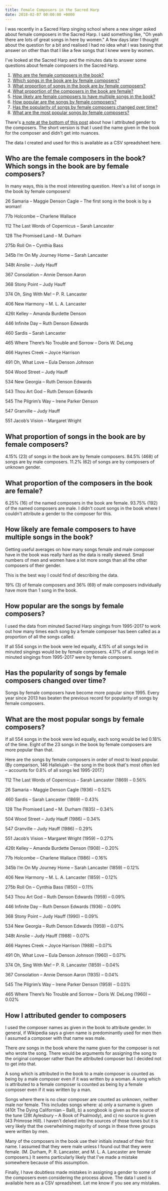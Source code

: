 ```yaml
---
title: Female Composers in the Sacred Harp
date: 2018-02-07 00:00:00 +0000
---
```

<p>I was recently in a Sacred Harp singing school where a new singer asked about female composers in the Sacred Harp. I said something like, &quot;Oh yeah there are lots of great songs in here by women.&quot; A few days later I thought about the question for a bit and realised I had no idea what I was basing that answer on other than that I like a few songs that I knew were by women.</p>

<p>I&#39;ve looked at the Sacred Harp and the minutes data to answer some questions about female composers in the Sacred Harp.</p>

<ol>
  <li><a href="/toc_0">Who are the female composers in the book?</a></li>
  <li><a href="/toc_0">Which songs in the book are by female composers?</a></li>
  <li><a href="/toc_1">What proportion of songs in the book are by female composers?</a></li>
  <li><a href="/toc_2">What proportion of the composers in the book are female?</a></li>
  <li><a href="/toc_3">How likely are female composers to have multiple songs in the book?</a></li>
  <li><a href="/toc_4">How popular are the songs by female composers?</a></li>
  <li><a href="/toc_5">Has the popularity of songs by female composers changed over time?</a></li>
  <li><a href="/toc_6">What are the most popular songs by female composers?</a></li>
</ol>

<p>There&#39;s <a href="/toc_7">a note at the bottom of this post</a> about how I attributed gender to the composers. The short version is that I used the name given in the book for the composer and didn&#39;t get into nuances.</p>

<p>The data I created and used for this is available as a CSV spreadsheet here.</p>

<h2 id="toc_0">Who are the female composers in the book? Which songs in the book are by female composers?</h2>

<p>In many ways, this is the most interesting question. Here&#39;s a list of songs in the book by female composers!</p>

<p>26 Samaria – Maggie Denson Cagle – The first song in the book is by a woman!</p>

<p>77b Holcombe – Charlene Wallace</p>

<p>112 The Last Words of Copernicus – Sarah Lancaster</p>

<p>128 The Promised Land – M. Durham</p>

<p>275b Roll On – Cynthia Bass</p>

<p>345b I’m On My Journey Home – Sarah Lancaster</p>

<p>348t Ainslie – Judy Hauff</p>

<p>367 Consolation – Annie Denson Aaron</p>

<p>368 Stony Point – Judy Hauff</p>

<p>374 Oh, Sing With Me! – P. R. Lancaster</p>

<p>406 New Harmony – M. L. A. Lancaster</p>

<p>426t Kelley – Amanda Burdette Denson</p>

<p>446 Infinite Day – Ruth Denson Edwards</p>

<p>460 Sardis – Sarah Lancaster</p>

<p>465 Where There’s No Trouble and Sorrow – 
Doris W. DeLong</p>

<p>466 Haynes Creek – Joyce Harrison</p>

<p>491 Oh, What Love – Eula Denson Johnson</p>

<p>504 Wood Street – Judy Hauff</p>

<p>534 New Georgia – Ruth Denson Edwards</p>

<p>543 Thou Art God – Ruth Denson Edwards</p>

<p>545 The Pilgrim’s Way – Irene Parker Denson</p>

<p>547 Granville – Judy Hauff</p>

<p>551 Jacob’s Vision – Margaret Wright</p>

<h2 id="toc_1">What proportion of songs in the book are by female composers?</h2>

<p>4.15% (23) of songs in the book are by female composers. 84.5% (468) of songs are by male composers. 11.2% (62) of songs are by composers of unknown gender.</p>

<h2 id="toc_2">What proportion of the composers in the book are female?</h2>

<p>6.25% (16) of the named composers in the book are female. 93.75% (192) of the named composers are male. I didn&#39;t count songs in the book where I couldn&#39;t attribute a gender to the composer for this. </p>

<h2 id="toc_3">How likely are female composers to have multiple songs in the book?</h2>

<p>Getting useful averages on how many songs female and male composer have in the book was really hard as the data is really skewed. Small numbers of men and women have a lot more songs than all the other composers of their gender.</p>

<p>This is the best way I could find of describing the data.</p>

<p>19% (3) of female composers and 36% (69) of male composers individually have more than 1 song in the book.</p>

<h2 id="toc_4">How popular are the songs by female composers?</h2>

<p>I used the data from minuted Sacred Harp singings from 1995-2017 to work out how many times each song by a female composer has been called as a proportion of all the songs called.</p>

<p>If all 554 songs in the book were led equally, 4.15% of all songs led in minuted singings would be by female composers. 4.17% of all songs led in minuted singings from 1995-2017 were by female composers.</p>

<h2 id="toc_5">Has the popularity of songs by female composers changed over time?</h2>

<p>Songs by female composers have become more popular since 1995. Every year since 2013 has beaten the previous record for popularity of songs by female composers.</p>

<h2 id="toc_6">What are the most popular songs by female composers?</h2>

<p>If all 554 songs in the book were led equally, each song would be led 0.18% of the time. Eight of the 23 songs in the book by female composers are more popular than that.</p>

<p>Here are the songs by female composers in order of most to least popular. (By comparison, 146 Hallelujah – the song in the book that&#39;s most often led – accounts for 0.8% of all songs led 1995-2017.)</p>

<p>112 The Last Words of Copernicus – Sarah Lancaster (1869) – 0.56%</p>

<p>26 Samaria – Maggie Denson Cagle (1936) – 0.52%</p>

<p>460 Sardis – Sarah Lancaster (1869) – 0.43%</p>

<p>128 The Promised Land – M. Durham (1835) – 0.34%</p>

<p>504 Wood Street – Judy Hauff (1986) – 0.34%</p>

<p>547 Granville – Judy Hauff (1986) – 0.29%</p>

<p>551 Jacob’s Vision – Margaret Wright (1959) – 0.27%</p>

<p>426t Kelley – Amanda Burdette Denson (1908) – 0.20%</p>

<p>77b Holcombe – Charlene Wallace (1986) – 0.16%</p>

<p>345b I’m On My Journey Home – Sarah Lancaster (1859) – 0.12%</p>

<p>406 New Harmony – M. L. A. Lancaster (1859) – 0.12%</p>

<p>275b Roll On – Cynthia Bass (1850) – 0.11%</p>

<p>543 Thou Art God – Ruth Denson Edwards (1959) – 0.09%</p>

<p>446 Infinite Day – Ruth Denson Edwards (1936) – 0.09%</p>

<p>368 Stony Point – Judy Hauff (1990) – 0.09%</p>

<p>534 New Georgia – Ruth Denson Edwards (1959) – 0.07%</p>

<p>348t Ainslie – Judy Hauff (1988) – 0.07%</p>

<p>466 Haynes Creek – Joyce Harrison (1988) – 0.07%</p>

<p>491 Oh, What Love – Eula Denson Johnson (1960) – 0.07%</p>

<p>374 Oh, Sing With Me! – P. R. Lancaster (1859) – 0.04%</p>

<p>367 Consolation – Annie Denson Aaron (1935) – 0.04%</p>

<p>545 The Pilgrim’s Way – Irene Parker Denson (1959) – 0.03%</p>

<p>465 Where There’s No Trouble and Sorrow – 
Doris W. DeLong (1960) – 0.02%</p>

<h2 id="toc_7">How I attributed gender to composers</h2>

<p>I used the composer names as given in the book to attribute gender. In general, if Wikipedia says a given name is predominantly used for men then I assumed a composer with that name was male.</p>

<p>There <em>are</em> songs in the book where the name given for the composer is not who wrote the song. There would be arguments for assigning the song to the original composer rather than the attributed composer but I decided not to get into that.</p>

<p>A song which is attributed in the book to a male composer is counted as being by a male composer even if it was written by a woman. A song which is attributed to a female composer is counted as being by a female composer even if it was written by a man. </p>

<p>Songs where there is no clear composer are counted as unknown, neither male nor female. This includes songs where: a) only a surname is given (410t The Dying Californian – Ball), b) a songbook is given as the source of the tune (28t Aylesbury – A Book of Psalmody), and c) no source is given (43 Primrose Hill). I haven&#39;t delved into the sources of those tunes but it is very likely that the overwhelming majority of songs in these three groups were written by men.</p>

<p>Many of the composers in the book use their initials instead of their first name. I assumed that they were male unless I found out that they were female. (M. Durham, P. R. Lancaster, and M. L. A. Lancaster are female composers.) It seems particularly likely that I&#39;ve made a mistake somewhere because of this assumption.</p>

<p>Finally, I have doubtless made mistakes in assigning a gender to some of the composers even considering the process above. The data I used is available here as a CSV spreadsheet. Let me know if you see any mistakes.</p>
